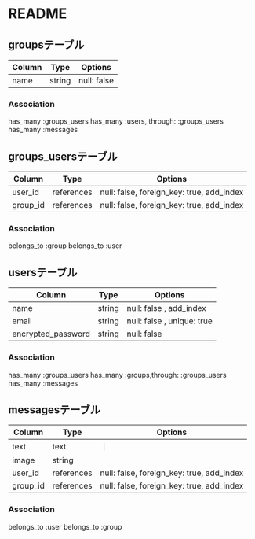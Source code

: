 # README

## groupsテーブル

|Column|Type|Options|
|------|----|-------|
|name|string|null: false |

### Association
  has_many :groups_users
  has_many :users, through: :groups_users
  has_many :messages




## groups_usersテーブル

|Column|Type|Options|
|------|----|-------|
|user_id|references|null: false, foreign_key: true, add_index|
|group_id|references|null: false, foreign_key: true, add_index|

### Association
  belongs_to :group
  belongs_to :user




## usersテーブル

|Column|Type|Options|
|------|----|-------|
|name|string|null: false , add_index|
|email|string|null: false , unique: true|
|encrypted_password|string|null: false|

### Association
  has_many :groups_users
  has_many :groups,through: :groups_users
  has_many :messages



## messagesテーブル

|Column|Type|Options|
|------|----|-------|
|text|text|｜
|image|string||
|user_id|references|null: false, foreign_key: true, add_index|
|group_id|references|null: false, foreign_key: true, add_index|

### Association
  belongs_to :user
  belongs_to :group
